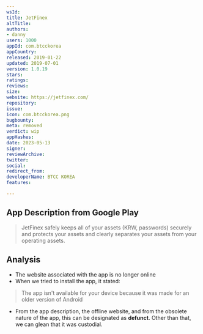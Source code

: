 ```yaml
---
wsId: 
title: JetFinex
altTitle: 
authors:
- danny
users: 1000
appId: com.btcckorea
appCountry: 
released: 2019-01-22
updated: 2019-07-01
version: 1.0.19
stars: 
ratings: 
reviews: 
size: 
website: https://jetfinex.com/
repository: 
issue: 
icon: com.btcckorea.png
bugbounty: 
meta: removed
verdict: wip
appHashes: 
date: 2023-05-13
signer: 
reviewArchive: 
twitter: 
social: 
redirect_from: 
developerName: BTCC KOREA
features: 

---
```


## App Description from Google Play 

> JetFinex safely keeps all of your assets (KRW, passwords) securely and protects your assets and clearly separates your assets from your operating assets.

## Analysis 

- The website associated with the app is no longer online
- When we tried to install the app, it stated: 

> The app isn't available for your device because it was made for an older version of Android 

- From the app description, the offline website, and from the obsolete nature of the app, this can be designated as **defunct**. Other than that, we can glean that it was custodial.
